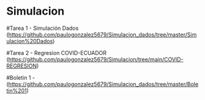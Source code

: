 # Simulacion
#Tarea 1 - Simulación Dados (https://github.com/paulogonzalez5679/Simulacion_dados/tree/master/Simulacion%20Dados)

#Tarea 2 - Regresion COVID-ECUADOR (https://github.com/paulogonzalez5679/Simulacion/tree/main/COVID-REGRESION)

#Boletin 1 - (https://github.com/paulogonzalez5679/Simulacion_dados/tree/master/Boletin%201)
